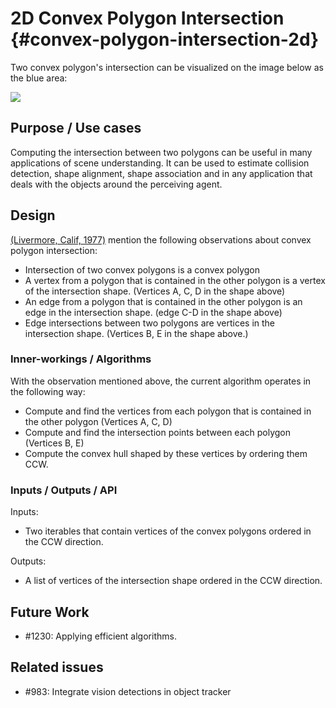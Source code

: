 # 2D Convex Polygon Intersection {#convex-polygon-intersection-2d}

Two convex polygon's intersection can be visualized on the image below as the blue area:

<img src="convex_polygon_intersection.png">

## Purpose / Use cases

Computing the intersection between two polygons can be useful in many applications of scene
understanding. It can be used to estimate collision detection, shape alignment, shape
association and in any application that deals with the objects around the perceiving agent.

## Design

[\(Livermore, Calif, 1977\)](https://www.osti.gov/biblio/7309916/) mention the following
observations about convex polygon intersection:

- Intersection of two convex polygons is a convex polygon
- A vertex from a polygon that is contained in the other polygon is a vertex of the intersection
  shape. (Vertices A, C, D in the shape above)
- An edge from a polygon that is contained in the other polygon is an edge in the intersection
  shape. (edge C-D in the shape above)
- Edge intersections between two polygons are vertices in the intersection shape. (Vertices B,
  E in the shape above.)

### Inner-workings / Algorithms

With the observation mentioned above, the current algorithm operates in the following way:

- Compute and find the vertices from each polygon that is contained in the other polygon
  (Vertices A, C, D)
- Compute and find the intersection points between each polygon (Vertices B, E)
- Compute the convex hull shaped by these vertices by ordering them CCW.

### Inputs / Outputs / API

Inputs:

- Two iterables that contain vertices of the convex polygons ordered in the CCW direction.

Outputs:

- A list of vertices of the intersection shape ordered in the CCW direction.

## Future Work

- #1230: Applying efficient algorithms.

## Related issues

- #983: Integrate vision detections in object tracker
